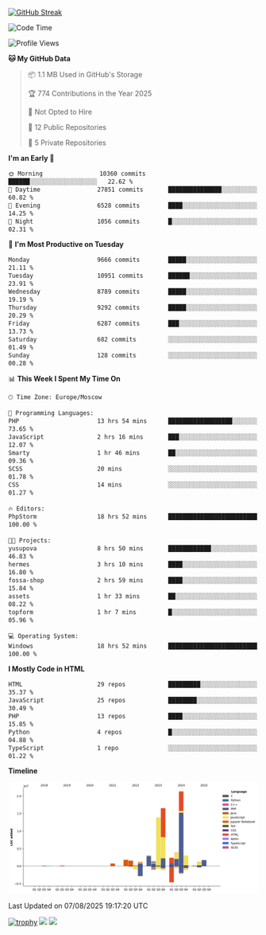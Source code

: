 [![GitHub Streak](https://github-readme-streak-stats.herokuapp.com/?user=yogik10)](https://git.io/streak-stats)
<!--START_SECTION:waka-->
![Code Time](http://img.shields.io/badge/Code%20Time-1%2C551%20hrs%2046%20mins-blue)

![Profile Views](http://img.shields.io/badge/Profile%20Views-0-blue)

**🐱 My GitHub Data** 

> 📦 1.1 MB Used in GitHub's Storage 
 > 
> 🏆 774 Contributions in the Year 2025
 > 
> 🚫 Not Opted to Hire
 > 
> 📜 12 Public Repositories 
 > 
> 🔑 5 Private Repositories 
 > 
**I'm an Early 🐤** 

```text
🌞 Morning                10360 commits       ██████░░░░░░░░░░░░░░░░░░░   22.62 % 
🌆 Daytime                27851 commits       ███████████████░░░░░░░░░░   60.82 % 
🌃 Evening                6528 commits        ████░░░░░░░░░░░░░░░░░░░░░   14.25 % 
🌙 Night                  1056 commits        █░░░░░░░░░░░░░░░░░░░░░░░░   02.31 % 
```
📅 **I'm Most Productive on Tuesday** 

```text
Monday                   9666 commits        █████░░░░░░░░░░░░░░░░░░░░   21.11 % 
Tuesday                  10951 commits       ██████░░░░░░░░░░░░░░░░░░░   23.91 % 
Wednesday                8789 commits        █████░░░░░░░░░░░░░░░░░░░░   19.19 % 
Thursday                 9292 commits        █████░░░░░░░░░░░░░░░░░░░░   20.29 % 
Friday                   6287 commits        ███░░░░░░░░░░░░░░░░░░░░░░   13.73 % 
Saturday                 682 commits         ░░░░░░░░░░░░░░░░░░░░░░░░░   01.49 % 
Sunday                   128 commits         ░░░░░░░░░░░░░░░░░░░░░░░░░   00.28 % 
```


📊 **This Week I Spent My Time On** 

```text
🕑︎ Time Zone: Europe/Moscow

💬 Programming Languages: 
PHP                      13 hrs 54 mins      ██████████████████░░░░░░░   73.65 % 
JavaScript               2 hrs 16 mins       ███░░░░░░░░░░░░░░░░░░░░░░   12.07 % 
Smarty                   1 hr 46 mins        ██░░░░░░░░░░░░░░░░░░░░░░░   09.36 % 
SCSS                     20 mins             ░░░░░░░░░░░░░░░░░░░░░░░░░   01.78 % 
CSS                      14 mins             ░░░░░░░░░░░░░░░░░░░░░░░░░   01.27 % 

🔥 Editors: 
PhpStorm                 18 hrs 52 mins      █████████████████████████   100.00 % 

🐱‍💻 Projects: 
yusupova                 8 hrs 50 mins       ████████████░░░░░░░░░░░░░   46.83 % 
hermes                   3 hrs 10 mins       ████░░░░░░░░░░░░░░░░░░░░░   16.80 % 
fossa-shop               2 hrs 59 mins       ████░░░░░░░░░░░░░░░░░░░░░   15.84 % 
assets                   1 hr 33 mins        ██░░░░░░░░░░░░░░░░░░░░░░░   08.22 % 
topform                  1 hr 7 mins         █░░░░░░░░░░░░░░░░░░░░░░░░   05.96 % 

💻 Operating System: 
Windows                  18 hrs 52 mins      █████████████████████████   100.00 % 
```

**I Mostly Code in HTML** 

```text
HTML                     29 repos            █████████░░░░░░░░░░░░░░░░   35.37 % 
JavaScript               25 repos            ████████░░░░░░░░░░░░░░░░░   30.49 % 
PHP                      13 repos            ████░░░░░░░░░░░░░░░░░░░░░   15.85 % 
Python                   4 repos             █░░░░░░░░░░░░░░░░░░░░░░░░   04.88 % 
TypeScript               1 repo              ░░░░░░░░░░░░░░░░░░░░░░░░░   01.22 % 
```



**Timeline**

![Lines of Code chart](https://raw.githubusercontent.com/Yogik10/Yogik10/main/assets/bar_graph.png)


 Last Updated on 07/08/2025 19:17:20 UTC
<!--END_SECTION:waka-->
[![trophy](https://github-profile-trophy.vercel.app/?username=yogik10)](https://github.com/ryo-ma/github-profile-trophy)
![](https://github-profile-summary-cards.vercel.app/api/cards/profile-details?username=yogik10&theme=solarized_dark)
![](https://github-profile-summary-cards.vercel.app/api/cards/most-commit-language?username=yogik10&theme=solarized_dark)


